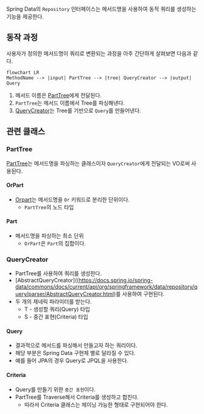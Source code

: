 Spring Data의 `Repository` 인터페이스는 메서드명을 사용하여 동적 쿼리를 생성하는 기능을 제공한다.
## 동작 과정

사용자가 정의한 메서드명이 쿼리로 변환되는 과정을 아주 간단하게 살펴보면 다음과 같다.

```mermaid
flowchart LR
MethodName --> |input| PartTree --> |tree| QueryCreator --> |output| Query
```

1. 메서드 이름은 [PartTree](https://docs.spring.io/spring-data/commons/docs/current/api/org/springframework/data/repository/query/parser/PartTree.html)에게 전달된다.
2. `PartTree`는 메서드 이름에서 Tree를 파싱해낸다.
3. [QueryCreator](https://docs.spring.io/spring-data/commons/docs/current/api/org/springframework/data/repository/query/parser/AbstractQueryCreator.html)는 Tree를 기반으로 `Query`를 만들어낸다.
## 관련 클래스

### PartTree

[PartTree](https://docs.spring.io/spring-data/commons/docs/current/api/org/springframework/data/repository/query/parser/PartTree.html)는 메서드명을 파싱하는 클래스이자 `QueryCreator`에게 전달되는 VO로써 사용된다.
#### OrPart

- [Orpart](https://docs.spring.io/spring-data/commons/docs/current/api/org/springframework/data/repository/query/parser/PartTree.OrPart.html)는 메서드명을 `Or` 키워드로 분리한 단위이다.
	- `PartTree`의 노드 타입
#### Part

- 메서드명을 파싱하는 최소 단위
	- `OrPart`은 `Part`의 집합이다.
### QueryCreator

- PartTree를 사용하여 쿼리를 생성한다.
- [AbstractQueryCreator]((https://docs.spring.io/spring-data/commons/docs/current/api/org/springframework/data/repository/query/parser/AbstractQueryCreator.html)를 사용하여 구현된다.
- 두 개의 제네릭 파라미터를 받는다.
	- T - 생성할 쿼리(Query) 타입
	- S - 중간 표현(Criteria) 타입
#### Query

- 결과적으로 메서드를 파싱해서 만들고자 하는 쿼리이다.
- 해당 부분은 Spring Data 구현체 별로 달라질 수 있다.
- 예를 들어 JPA의 경우 Query로 JPQL을 사용한다.

#### Criteria

- Query를 만들기 위한 `중간 표현`이다.
- PartTree를 Traverse해서 Criteria를 생성하고 합친다.
	- 따라서 Criteria 클래스는 체이닝 가능한 형태로 구현되어야 한다.
